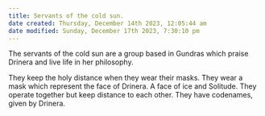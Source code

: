 ```yaml
---
title: Servants of the cold sun.
date created: Thursday, December 14th 2023, 12:05:44 am
date modified: Sunday, December 17th 2023, 7:30:10 pm
---
```


The servants of the cold sun are a group based in Gundras which praise Drinera and live life in her philosophy. 

They keep the holy distance when they wear their masks. They wear a mask which represent the face of Drinera. A face of ice and Solitude. They operate together but keep distance to each other. They have codenames, given by Drinera. 
